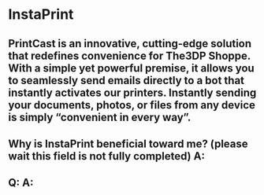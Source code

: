 # InstaPrint
PrintCast is an innovative, cutting-edge solution that redefines convenience for The3DP Shoppe. With a simple yet powerful premise, it allows you to seamlessly send emails directly to a bot that instantly activates our printers. Instantly sending your documents, photos, or files from any device is simply “convenient in every way”. 
----------------------------------------------------------------------------------------------------------------------------------------------------
Why is InstaPrint beneficial toward me? (please wait this field is not fully completed)
A:
--------------------------------------
Q:
A:
--------------------------------------
